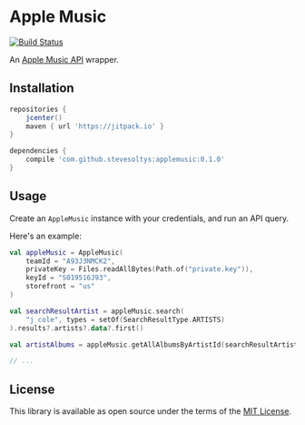 # Apple Music
[![Build Status](https://travis-ci.com/stevesoltys/applemusic.svg?branch=master)](https://travis-ci.org/stevesoltys/applemusic)

An [Apple Music API](https://developer.apple.com/documentation/applemusicapi/) wrapper.

## Installation
```groovy
repositories {
    jcenter()
    maven { url 'https://jitpack.io' }
}

dependencies {
    compile 'com.github.stevesoltys:applemusic:0.1.0'
}
```

## Usage
Create an `AppleMusic` instance with your credentials, and run an API query.

Here's an example:
```kotlin
val appleMusic = AppleMusic(
    teamId = "A93J3NMCK2",
    privateKey = Files.readAllBytes(Path.of("private.key")),
    keyId = "S019516J93",
    storefront = "us"
)

val searchResultArtist = appleMusic.search(
    "j cole", types = setOf(SearchResultType.ARTISTS)
).results?.artists?.data?.first()

val artistAlbums = appleMusic.getAllAlbumsByArtistId(searchResultArtist!!.id!!)

// ...
```

## License
This library is available as open source under the terms of the [MIT License](http://opensource.org/licenses/MIT).
